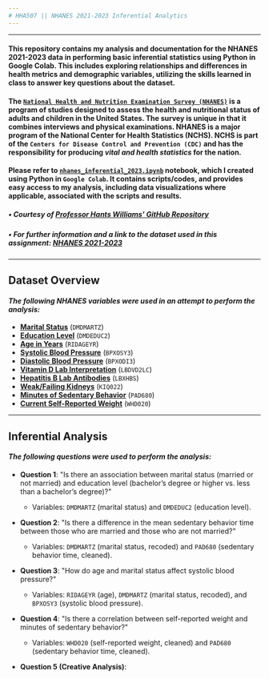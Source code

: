 ```yaml
---
# HHA507 || NHANES 2021-2023 Inferential Analytics
---
```

---

#### This repository contains my analysis and documentation for the NHANES 2021-2023 data in performing basic inferential statistics using Python in Google Colab. This includes exploring relationships and differences in health metrics and demographic variables, utilizing the skills learned in class to answer key questions about the dataset.


#### The [`National Health and Nutrition Examination Survey (NHANES)`](https://wwwn.cdc.gov/nchs/nhanes/continuousnhanes/default.aspx?Cycle=2021-2023) is a program of studies designed to assess the health and nutritional status of adults and children in the United States. The survey is unique in that it combines interviews and physical examinations. NHANES is a major program of the National Center for Health Statistics (NCHS). NCHS is part of the `Centers for Disease Control and Prevention (CDC)` and has the responsibility for producing *vital and health statistics* for the nation.

#### Please refer to [**`nhanes_inferential_2023.ipynb`**](___) notebook, which I created using Python in **`Google Colab`**. It contains scripts/codes, and provides easy access to my analysis, including data visualizations where applicable, associated with the scripts and results.

#####  • Courtesy of [Professor Hants Williams' GitHub Repository](https://github.com/hantswilliams/HHA-507-2024/blob/main/Module5/nhanes/NHANES_2022_2023.ipynb)
#####  • For further information and a link to the dataset used in this assignment: [NHANES 2021-2023](https://wwwn.cdc.gov/nchs/nhanes/continuousnhanes/default.aspx?Cycle=2021-2023)

---

## Dataset Overview
#### *The following NHANES variables were used in an attempt to perform the analysis:*

  - [**Marital Status**](https://wwwn.cdc.gov/Nchs/Nhanes/2021-2022/DEMO_L.htm#DMDMARTZ) (`DMDMARTZ`)
  - [**Education Level**](https://wwwn.cdc.gov/Nchs/Nhanes/2021-2022/DEMO_L.htm#DMDEDUC2) (`DMDEDUC2`)
  - [**Age in Years**](https://wwwn.cdc.gov/Nchs/Nhanes/2021-2022/DEMO_L.htm#RIDAGEYR) (`RIDAGEYR`)
  - [**Systolic Blood Pressure**](https://wwwn.cdc.gov/Nchs/Nhanes/2021-2022/BPXO_L.htm#BPXOSY3) (`BPXOSY3`)
  - [**Diastolic Blood Pressure**](https://wwwn.cdc.gov/Nchs/Nhanes/2021-2022/BPXO_L.htm#BPXODI3) (`BPXODI3`)
  - [**Vitamin D Lab Interpretation**](https://wwwn.cdc.gov/Nchs/Nhanes/2021-2022/VID_L.htm#LBDVD2LC) (`LBDVD2LC`)
  - [**Hepatitis B Lab Antibodies**](https://wwwn.cdc.gov/Nchs/Nhanes/2021-2022/HEPB_S_L.htm#LBXHBS) (`LBXHBS`)
  - [**Weak/Failing Kidneys**](https://wwwn.cdc.gov/Nchs/Nhanes/2021-2022/KIQ_U_L.htm#KIQ022) (`KIQ022`)
  - [**Minutes of Sedentary Behavior**](https://wwwn.cdc.gov/Nchs/Nhanes/2021-2022/PAQ_L.htm#PAD680) (`PAD680`)
  - [**Current Self-Reported Weight**](https://wwwn.cdc.gov/Nchs/Nhanes/2021-2022/WHQ_L.htm#WHD020) (`WHD020`)
    
---
## Inferential Analysis
#### *The following questions were used to perform the analysis:*

   - **Question 1**: "Is there an association between marital status (married or not married) and education level (bachelor’s degree or higher vs. less than a bachelor’s degree)?"  
     - Variables: `DMDMARTZ` (marital status) and `DMDEDUC2` (education level).

   - **Question 2**: "Is there a difference in the mean sedentary behavior time between those who are married and those who are not married?"  
     - Variables: `DMDMARTZ` (marital status, recoded) and `PAD680` (sedentary behavior time, cleaned).

   - **Question 3**: "How do age and marital status affect systolic blood pressure?"  
     - Variables: `RIDAGEYR` (age), `DMDMARTZ` (marital status, recoded), and `BPXOSY3` (systolic blood pressure).

   - **Question 4**: "Is there a correlation between self-reported weight and minutes of sedentary behavior?"  
     - Variables: `WHD020` (self-reported weight, cleaned) and `PAD680` (sedentary behavior time, cleaned).

   - **Question 5 (Creative Analysis)**:


